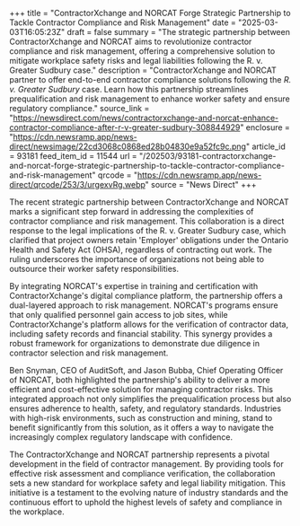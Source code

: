 +++
title = "ContractorXchange and NORCAT Forge Strategic Partnership to Tackle Contractor Compliance and Risk Management"
date = "2025-03-03T16:05:23Z"
draft = false
summary = "The strategic partnership between ContractorXchange and NORCAT aims to revolutionize contractor compliance and risk management, offering a comprehensive solution to mitigate workplace safety risks and legal liabilities following the R. v. Greater Sudbury case."
description = "ContractorXchange and NORCAT partner to offer end-to-end contractor compliance solutions following the <i>R. v. Greater Sudbury</i> case. Learn how this partnership streamlines prequalification and risk management to enhance worker safety and ensure regulatory compliance."
source_link = "https://newsdirect.com/news/contractorxchange-and-norcat-enhance-contractor-compliance-after-r-v-greater-sudbury-308844929"
enclosure = "https://cdn.newsramp.app/news-direct/newsimage/22cd3068c0868ed28b04830e9a52fc9c.png"
article_id = 93181
feed_item_id = 11544
url = "/202503/93181-contractorxchange-and-norcat-forge-strategic-partnership-to-tackle-contractor-compliance-and-risk-management"
qrcode = "https://cdn.newsramp.app/news-direct/qrcode/253/3/urgexvRg.webp"
source = "News Direct"
+++

<p>The recent strategic partnership between ContractorXchange and NORCAT marks a significant step forward in addressing the complexities of contractor compliance and risk management. This collaboration is a direct response to the legal implications of the R. v. Greater Sudbury case, which clarified that project owners retain 'Employer' obligations under the Ontario Health and Safety Act (OHSA), regardless of contracting out work. The ruling underscores the importance of organizations not being able to outsource their worker safety responsibilities.</p><p>By integrating NORCAT's expertise in training and certification with ContractorXchange's digital compliance platform, the partnership offers a dual-layered approach to risk management. NORCAT's programs ensure that only qualified personnel gain access to job sites, while ContractorXchange's platform allows for the verification of contractor data, including safety records and financial stability. This synergy provides a robust framework for organizations to demonstrate due diligence in contractor selection and risk management.</p><p>Ben Snyman, CEO of AuditSoft, and Jason Bubba, Chief Operating Officer of NORCAT, both highlighted the partnership's ability to deliver a more efficient and cost-effective solution for managing contractor risks. This integrated approach not only simplifies the prequalification process but also ensures adherence to health, safety, and regulatory standards. Industries with high-risk environments, such as construction and mining, stand to benefit significantly from this solution, as it offers a way to navigate the increasingly complex regulatory landscape with confidence.</p><p>The ContractorXchange and NORCAT partnership represents a pivotal development in the field of contractor management. By providing tools for effective risk assessment and compliance verification, the collaboration sets a new standard for workplace safety and legal liability mitigation. This initiative is a testament to the evolving nature of industry standards and the continuous effort to uphold the highest levels of safety and compliance in the workplace.</p>